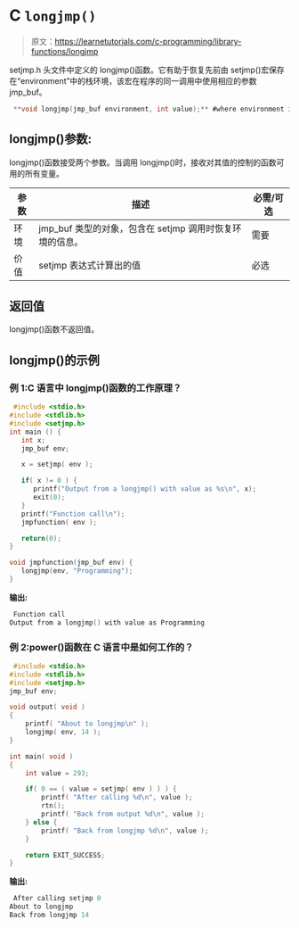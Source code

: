 # C `longjmp()`

> 原文：<https://learnetutorials.com/c-programming/library-functions/longjmp>

setjmp.h 头文件中定义的 longjmp()函数。它有助于恢复先前由 setjmp()宏保存在“environment”中的栈环境，该宏在程序的同一调用中使用相应的参数 jmp_buf。

```c
 **void longjmp(jmp_buf environment, int value);** #where environment is the object 

```

## longjmp()参数:

longjmp()函数接受两个参数。当调用 longjmp()时，接收对其值的控制的函数可用的所有变量。

| 参数 | 描述 | 必需/可选 |
| --- | --- | --- |
| 环境 | jmp_buf 类型的对象，包含在 setjmp 调用时恢复环境的信息。 | 需要 |
| 价值 | setjmp 表达式计算出的值 | 必选 |

## 返回值

longjmp()函数不返回值。

## longjmp()的示例

### 例 1:C 语言中 longjmp()函数的工作原理？

```c
 #include <stdio.h>
#include <stdlib.h>
#include <setjmp.h>
int main () {
   int x;
   jmp_buf env;

   x = setjmp( env );

   if( x != 0 ) {
      printf("Output from a longjmp() with value as %s\n", x);
      exit(0);
   }
   printf("Function call\n");
   jmpfunction( env );

   return(0);
}

void jmpfunction(jmp_buf env) {
   longjmp(env, "Programming");
} 

```

**输出:**

```c
 Function call
Output from a longjmp() with value as Programming 
```

### 例 2:power()函数在 C 语言中是如何工作的？

```c
 #include <stdio.h>
#include <stdlib.h>
#include <setjmp.h>
jmp_buf env;

void output( void )
{
    printf( "About to longjmp\n" );
    longjmp( env, 14 );
}

int main( void )
{
    int value = 293;

    if( 0 == ( value = setjmp( env ) ) ) {
        printf( "After calling %d\n", value );
        rtn();
        printf( "Back from output %d\n", value );
    } else {
        printf( "Back from longjmp %d\n", value );
    }

    return EXIT_SUCCESS;
} 

```

**输出:**

```c
 After calling setjmp 0
About to longjmp
Back from longjmp 14 
```